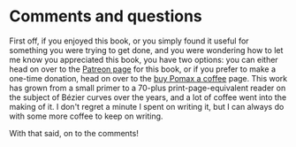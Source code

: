 <script src="./js/site/disqus.js" async defer>
/* ----------------------------------------------------------------------------- *
 *
 *                    PLEASE DO NOT LOCALISE THIS FILE
 *
 * I can't respond to questions that aren't asked in English, so this is one of
 * the few cases where there is a content.en-GB.md but you should not localize it.
 *
 * ----------------------------------------------------------------------------- */
</script>

# Comments and questions

First off, if you enjoyed this book, or you simply found it useful for something you were trying to get done, and you were wondering how to let me know you appreciated this book, you have two options: you can either head on over to the [Patreon page](https://www.patreon.com/bezierinfo) for this book, or if you prefer to make a one-time donation, head on over to the [buy Pomax a coffee](https://www.paypal.com/donate/?cmd=_s-xclick&hosted_button_id=3BNHGHZAS3DP6&locale.x=en_CA) page. This work has grown from a small primer to a 70-plus print-page-equivalent reader on the subject of Bézier curves over the years, and a lot of coffee went into the making of it. I don't regret a minute I spent on writing it, but I can always do with some more coffee to keep on writing.

With that said, on to the comments!

<div id="disqus_thread" />

